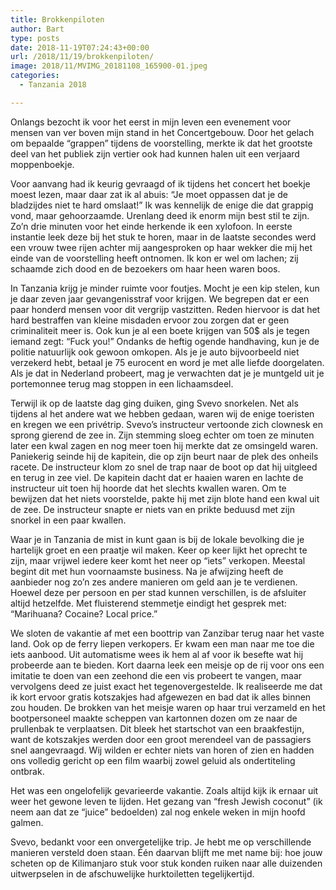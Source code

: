 ```yaml
---
title: Brokkenpiloten
author: Bart
type: posts
date: 2018-11-19T07:24:43+00:00
url: /2018/11/19/brokkenpiloten/
image: 2018/11/MVIMG_20181108_165900-01.jpeg
categories:
  - Tanzania 2018

---
```

Onlangs bezocht ik voor het eerst in mijn leven een evenement voor mensen van ver boven mijn stand in het Concertgebouw. Door het gelach om bepaalde &#8220;grappen&#8221; tijdens de voorstelling, merkte ik dat het grootste deel van het publiek zijn vertier ook had kunnen halen uit een verjaard moppenboekje.

Voor aanvang had ik keurig gevraagd of ik tijdens het concert het boekje moest lezen, maar daar zat ik al abuis: &#8220;Je moet oppassen dat je de bladzijdes niet te hard omslaat!&#8221; Ik was kennelijk de enige die dat grappig vond, maar gehoorzaamde. Urenlang deed ik enorm mijn best stil te zijn. Zo&#8217;n drie minuten voor het einde herkende ik een xylofoon. In eerste instantie leek deze bij het stuk te horen, maar in de laatste secondes werd een vrouw twee rijen achter mij aangesproken op haar wekker die mij het einde van de voorstelling heeft ontnomen. Ik kon er wel om lachen; zij schaamde zich dood en de bezoekers om haar heen waren boos.

In Tanzania krijg je minder ruimte voor foutjes. Mocht je een kip stelen, kun je daar zeven jaar gevangenisstraf voor krijgen. We begrepen dat er een paar honderd mensen voor dit vergrijp vastzitten. Reden hiervoor is dat het hard bestraffen van kleine misdaden ervoor zou zorgen dat er geen criminaliteit meer is. Ook kun je al een boete krijgen van 50$ als je tegen iemand zegt: &#8220;Fuck you!&#8221; Ondanks de heftig ogende handhaving, kun je de politie natuurlijk ook gewoon omkopen. Als je je auto bijvoorbeeld niet verzekerd hebt, betaal je 75 eurocent en word je met alle liefde doorgelaten. Als je dat in Nederland probeert, mag je verwachten dat je je muntgeld uit je portemonnee terug mag stoppen in een lichaamsdeel.

Terwijl ik op de laatste dag ging duiken, ging Svevo snorkelen. Net als tijdens al het andere wat we hebben gedaan, waren wij de enige toeristen en kregen we een privétrip. Svevo&#8217;s instructeur vertoonde zich clownesk en sprong gierend de zee in. Zijn stemming sloeg echter om toen ze minuten later een kwal zagen en nog meer toen hij merkte dat ze omsingeld waren. Paniekerig seinde hij de kapitein, die op zijn beurt naar de plek des onheils racete. De instructeur klom zo snel de trap naar de boot op dat hij uitgleed en terug in zee viel. De kapitein dacht dat er haaien waren en lachte de instructeur uit toen hij hoorde dat het slechts kwallen waren. Om te bewijzen dat het niets voorstelde, pakte hij met zijn blote hand een kwal uit de zee. De instructeur snapte er niets van en prikte beduusd met zijn snorkel in een paar kwallen.

Waar je in Tanzania de mist in kunt gaan is bij de lokale bevolking die je hartelijk groet en een praatje wil maken. Keer op keer lijkt het oprecht te zijn, maar vrijwel iedere keer komt het neer op &#8220;iets&#8221; verkopen. Meestal begint dit met hun voornaamste business. Na je afwijzing heeft de aanbieder nog zo&#8217;n zes andere manieren om geld aan je te verdienen. Hoewel deze per persoon en per stad kunnen verschillen, is de afsluiter altijd hetzelfde. Met fluisterend stemmetje eindigt het gesprek met: &#8220;Marihuana? Cocaine? Local price.&#8221;

We sloten de vakantie af met een boottrip van Zanzibar terug naar het vaste land. Ook op de ferry liepen verkopers. Er kwam een man naar me toe die iets aanbood. Uit automatisme wees ik hem al af voor ik besefte wat hij probeerde aan te bieden. Kort daarna leek een meisje op de rij voor ons een imitatie te doen van een zeehond die een vis probeert te vangen, maar vervolgens deed ze juist exact het tegenovergestelde. Ik realiseerde me dat ik kort ervoor gratis kotszakjes had afgewezen en bad dat ik alles binnen zou houden. De brokken van het meisje waren op haar trui verzameld en het bootpersoneel maakte scheppen van kartonnen dozen om ze naar de prullenbak te verplaatsen. Dit bleek het startschot van een braakfestijn, want de kotszakjes werden door een groot merendeel van de passagiers snel aangevraagd. Wij wilden er echter niets van horen of zien en hadden ons volledig gericht op een film waarbij zowel geluid als ondertiteling ontbrak.

Het was een ongelofelijk gevarieerde vakantie. Zoals altijd kijk ik ernaar uit weer het gewone leven te lijden. Het gezang van &#8220;fresh Jewish coconut&#8221; (ik neem aan dat ze &#8220;juice&#8221; bedoelden) zal nog enkele weken in mijn hoofd galmen.

Svevo, bedankt voor een onvergetelijke trip. Je hebt me op verschillende manieren versteld doen staan. Één daarvan blijft me met name bij: hoe jouw scheten op de Kilimanjaro stuk voor stuk konden ruiken naar alle duizenden uitwerpselen in de afschuwelijke hurktoiletten tegelijkertijd.
